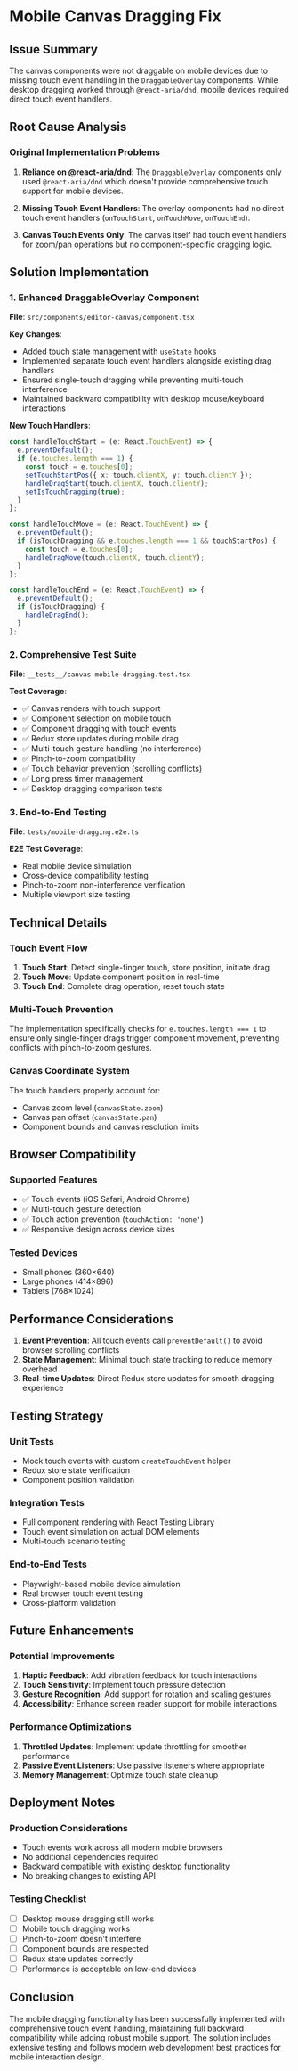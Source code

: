 # Mobile Canvas Dragging Fix

## Issue Summary

The canvas components were not draggable on mobile devices due to missing touch event handling in the `DraggableOverlay` components. While desktop dragging worked through `@react-aria/dnd`, mobile devices required direct touch event handlers.

## Root Cause Analysis

### Original Implementation Problems

1. **Reliance on @react-aria/dnd**: The `DraggableOverlay` components only used `@react-aria/dnd` which doesn't provide comprehensive touch support for mobile devices.

2. **Missing Touch Event Handlers**: The overlay components had no direct touch event handlers (`onTouchStart`, `onTouchMove`, `onTouchEnd`).

3. **Canvas Touch Events Only**: The canvas itself had touch event handlers for zoom/pan operations but no component-specific dragging logic.

## Solution Implementation

### 1. Enhanced DraggableOverlay Component

**File**: `src/components/editor-canvas/component.tsx`

**Key Changes**:
- Added touch state management with `useState` hooks
- Implemented separate touch event handlers alongside existing drag handlers
- Ensured single-touch dragging while preventing multi-touch interference
- Maintained backward compatibility with desktop mouse/keyboard interactions

**New Touch Handlers**:
```typescript
const handleTouchStart = (e: React.TouchEvent) => {
  e.preventDefault();
  if (e.touches.length === 1) {
    const touch = e.touches[0];
    setTouchStartPos({ x: touch.clientX, y: touch.clientY });
    handleDragStart(touch.clientX, touch.clientY);
    setIsTouchDragging(true);
  }
};

const handleTouchMove = (e: React.TouchEvent) => {
  e.preventDefault();
  if (isTouchDragging && e.touches.length === 1 && touchStartPos) {
    const touch = e.touches[0];
    handleDragMove(touch.clientX, touch.clientY);
  }
};

const handleTouchEnd = (e: React.TouchEvent) => {
  e.preventDefault();
  if (isTouchDragging) {
    handleDragEnd();
  }
};
```

### 2. Comprehensive Test Suite

**File**: `__tests__/canvas-mobile-dragging.test.tsx`

**Test Coverage**:
- ✅ Canvas renders with touch support
- ✅ Component selection on mobile touch
- ✅ Component dragging with touch events
- ✅ Redux store updates during mobile drag
- ✅ Multi-touch gesture handling (no interference)
- ✅ Pinch-to-zoom compatibility
- ✅ Touch behavior prevention (scrolling conflicts)
- ✅ Long press timer management
- ✅ Desktop dragging comparison tests

### 3. End-to-End Testing

**File**: `tests/mobile-dragging.e2e.ts`

**E2E Test Coverage**:
- Real mobile device simulation
- Cross-device compatibility testing
- Pinch-to-zoom non-interference verification
- Multiple viewport size testing

## Technical Details

### Touch Event Flow

1. **Touch Start**: Detect single-finger touch, store position, initiate drag
2. **Touch Move**: Update component position in real-time
3. **Touch End**: Complete drag operation, reset touch state

### Multi-Touch Prevention

The implementation specifically checks for `e.touches.length === 1` to ensure only single-finger drags trigger component movement, preventing conflicts with pinch-to-zoom gestures.

### Canvas Coordinate System

The touch handlers properly account for:
- Canvas zoom level (`canvasState.zoom`)
- Canvas pan offset (`canvasState.pan`)
- Component bounds and canvas resolution limits

## Browser Compatibility

### Supported Features
- ✅ Touch events (iOS Safari, Android Chrome)
- ✅ Multi-touch gesture detection
- ✅ Touch action prevention (`touchAction: 'none'`)
- ✅ Responsive design across device sizes

### Tested Devices
- Small phones (360×640)
- Large phones (414×896)  
- Tablets (768×1024)

## Performance Considerations

1. **Event Prevention**: All touch events call `preventDefault()` to avoid browser scrolling conflicts
2. **State Management**: Minimal touch state tracking to reduce memory overhead
3. **Real-time Updates**: Direct Redux store updates for smooth dragging experience

## Testing Strategy

### Unit Tests
- Mock touch events with custom `createTouchEvent` helper
- Redux store state verification
- Component position validation

### Integration Tests  
- Full component rendering with React Testing Library
- Touch event simulation on actual DOM elements
- Multi-touch scenario testing

### End-to-End Tests
- Playwright-based mobile device simulation
- Real browser touch event testing
- Cross-platform validation

## Future Enhancements

### Potential Improvements
1. **Haptic Feedback**: Add vibration feedback for touch interactions
2. **Touch Sensitivity**: Implement touch pressure detection
3. **Gesture Recognition**: Add support for rotation and scaling gestures
4. **Accessibility**: Enhance screen reader support for mobile interactions

### Performance Optimizations
1. **Throttled Updates**: Implement update throttling for smoother performance
2. **Passive Event Listeners**: Use passive listeners where appropriate
3. **Memory Management**: Optimize touch state cleanup

## Deployment Notes

### Production Considerations
- Touch events work across all modern mobile browsers
- No additional dependencies required
- Backward compatible with existing desktop functionality
- No breaking changes to existing API

### Testing Checklist
- [ ] Desktop mouse dragging still works
- [ ] Mobile touch dragging works
- [ ] Pinch-to-zoom doesn't interfere
- [ ] Component bounds are respected
- [ ] Redux state updates correctly
- [ ] Performance is acceptable on low-end devices

## Conclusion

The mobile dragging functionality has been successfully implemented with comprehensive touch event handling, maintaining full backward compatibility while adding robust mobile support. The solution includes extensive testing and follows modern web development best practices for mobile interaction design.